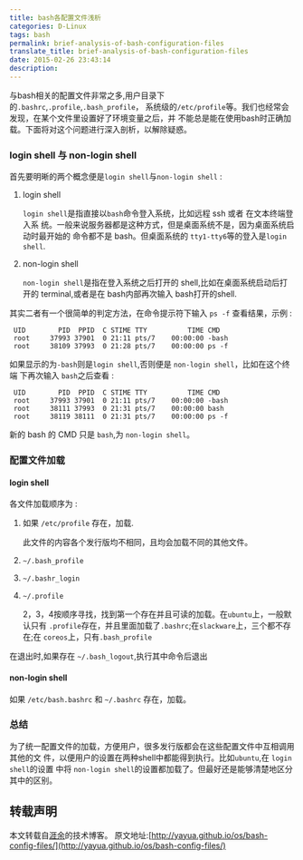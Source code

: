 ```yaml
---
title: bash各配置文件浅析
categories: D-Linux
tags: bash
permalink: brief-analysis-of-bash-configuration-files
translate_title: brief-analysis-of-bash-configuration-files
date: 2015-02-26 23:43:14
description:
---
```

与bash相关的配置文件非常之多,用户目录下的`.bashrc`,`.profile`,`.bash_profile`，
系统级的`/etc/profile`等。我们也经常会发现，在某个文件里设置好了环境变量之后，并
不能总是能在使用bash时正确加载。下面将对这个问题进行深入剖析，以解除疑惑。
<!--more-->

### login shell 与 non-login shell
首先要明晰的两个概念便是`login shell`与`non-login shell` :

1. login shell

    `login shell`是指直接以`bash`命令登入系统，比如远程 ssh 或者 在文本终端登入系
    统。一般来说服务器都是这种方式，但是桌面系统不是，因为桌面系统启动时最开始的
    命令都不是 bash。但桌面系统的 `tty1-tty6`等的登入是`login shell`.
   
2. non-login shell

    `non-login shell`是指在登入系统之后打开的 shell,比如在桌面系统启动后打开的
    terminal,或者是在 bash内部再次输入 bash打开的shell.

其实二者有一个很简单的判定方法，在命令提示符下输入 `ps -f` 查看结果，示例 :

	 UID        PID  PPID  C STIME TTY          TIME CMD
	 root     37993 37901  0 21:11 pts/7    00:00:00 -bash
	 root     38109 37993  0 21:28 pts/7    00:00:00 ps -f
	 
如果显示的为`-bash`则是`login shell`,否则便是 `non-login shell`，比如在这个终端
下再次输入 `bash`之后查看 :

	 UID        PID  PPID  C STIME TTY          TIME CMD
	 root     37993 37901  0 21:11 pts/7    00:00:00 -bash
	 root     38111 37993  0 21:31 pts/7    00:00:00 bash
	 root     38119 38111  0 21:31 pts/7    00:00:00 ps -f

新的 bash 的 CMD 只是 `bash`,为 `non-login shell`。


### 配置文件加载

#### login shell
各文件加载顺序为 :

1. 如果 `/etc/profile` 存在，加载.

    此文件的内容各个发行版均不相同，且均会加载不同的其他文件。
	
2. `~/.bash_profile`
3. `~/.bashr_login`
4. `~/.profile`

    2，3，4按顺序寻找，找到第一个存在并且可读的加载。在`ubuntu`上，一般默认只有
    `.profile`存在，并且里面加载了`.bashrc`;在`slackware`上，三个都不存在;在
    `coreos`上，只有`.bash_profile`

在退出时,如果存在 `~/.bash_logout`,执行其中命令后退出


#### non-login shell
如果 `/etc/bash.bashrc` 和 `~/.bashrc` 存在，加载。


### 总结
为了统一配置文件的加载，方便用户，很多发行版都会在这些配置文件中互相调用其他的文
件，以便用户的设置在两种shell中都能得到执行。比如`ubuntu`,在 `login shell`的设置
中将 `non-login shell`的设置都加载了。但最好还是能够清楚地区分其中的区别。

## 转载声明
本文转载自[涯余](http://yayua.github.io/)的技术博客。
原文地址:[http://yayua.github.io/os/bash-config-files/](http://yayua.github.io/os/bash-config-files/)